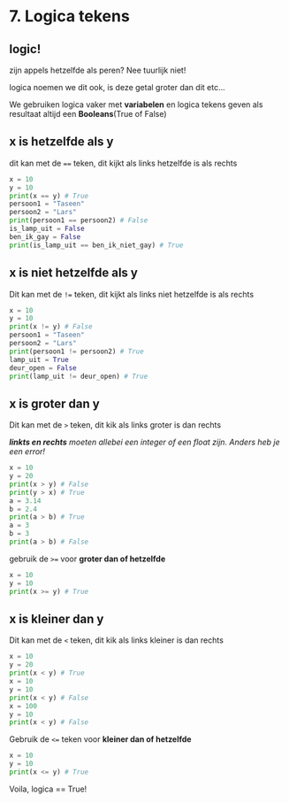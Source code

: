 # 7. Logica tekens 

## logic!

zijn appels hetzelfde als peren? Nee tuurlijk niet!

logica noemen we dit ook, is deze getal groter dan dit etc...

We gebruiken logica vaker met **variabelen** 
en logica tekens geven als resultaat altijd een **Booleans**(True of False)
## x is hetzelfde als y
dit kan met de ``==`` teken, dit kijkt als links hetzelfde is als rechts
```py
x = 10
y = 10
print(x == y) # True
persoon1 = "Taseen"
persoon2 = "Lars"
print(persoon1 == persoon2) # False
is_lamp_uit = False
ben_ik_gay = False
print(is_lamp_uit == ben_ik_niet_gay) # True

```


## x is niet hetzelfde als y
Dit kan met de ``!=`` teken, dit kijkt als links niet hetzelfde is als rechts
```py
x = 10
y = 10
print(x != y) # False
persoon1 = "Taseen"
persoon2 = "Lars"
print(persoon1 != persoon2) # True
lamp_uit = True
deur_open = False
print(lamp_uit != deur_open) # True
```

## x is groter dan y

Dit kan met de ``>`` teken, dit kik als links groter is dan rechts

***linkts en rechts** moeten allebei een integer of een float zijn. Anders heb je een error!*

```py
x = 10
y = 20
print(x > y) # False
print(y > x) # True
a = 3.14
b = 2.4
print(a > b) # True
a = 3
b = 3
print(a > b) # False
```
gebruik de ``>=`` voor **groter dan of hetzelfde**
```py
x = 10
y = 10
print(x >= y) # True
```

## x is kleiner dan y
Dit kan met de ``<`` teken, dit kik als links kleiner is dan rechts
```py
x = 10
y = 20
print(x < y) # True
x = 10
y = 10
print(x < y) # False
x = 100
y = 10
print(x < y) # False
```
Gebruik de ``<=`` teken voor **kleiner dan of hetzelfde**
```py
x = 10
y = 10
print(x <= y) # True
```


Voila, logica == True!

